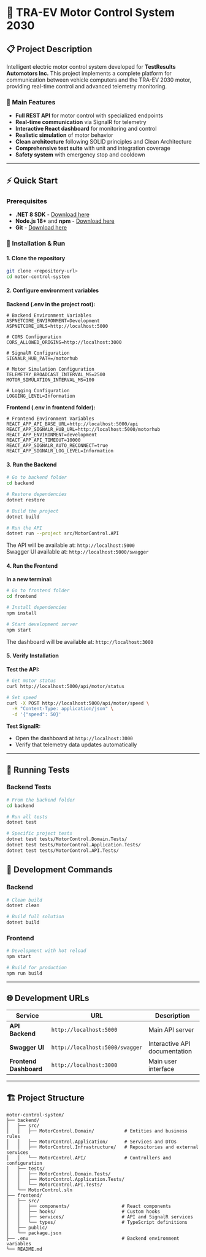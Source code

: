 # 🚗 TRA-EV Motor Control System 2030

## 📋 Project Description

Intelligent electric motor control system developed for **TestResults Automotors Inc.** This project implements a complete platform for communication between vehicle computers and the TRA-EV 2030 motor, providing real-time control and advanced telemetry monitoring.

### 🎯 Main Features

- **Full REST API** for motor control with specialized endpoints
- **Real-time communication** via SignalR for telemetry
- **Interactive React dashboard** for monitoring and control
- **Realistic simulation** of motor behavior
- **Clean architecture** following SOLID principles and Clean Architecture
- **Comprehensive test suite** with unit and integration coverage
- **Safety system** with emergency stop and cooldown

---

## ⚡ Quick Start

### Prerequisites

- **.NET 8 SDK** - [Download here](https://dotnet.microsoft.com/download/dotnet/8.0)
- **Node.js 18+** and **npm** - [Download here](https://nodejs.org/)
- **Git** - [Download here](https://git-scm.com/)

### 🚀 Installation & Run

#### 1. Clone the repository
```bash
git clone <repository-url>
cd motor-control-system
```

#### 2. Configure environment variables

**Backend (.env in the project root):**
```env
# Backend Environment Variables
ASPNETCORE_ENVIRONMENT=Development
ASPNETCORE_URLS=http://localhost:5000

# CORS Configuration
CORS_ALLOWED_ORIGINS=http://localhost:3000

# SignalR Configuration
SIGNALR_HUB_PATH=/motorhub

# Motor Simulation Configuration
TELEMETRY_BROADCAST_INTERVAL_MS=2500
MOTOR_SIMULATION_INTERVAL_MS=100

# Logging Configuration
LOGGING_LEVEL=Information
```

**Frontend (.env in frontend folder):**
```env
# Frontend Environment Variables
REACT_APP_API_BASE_URL=http://localhost:5000/api
REACT_APP_SIGNALR_HUB_URL=http://localhost:5000/motorhub
REACT_APP_ENVIRONMENT=development
REACT_APP_API_TIMEOUT=10000
REACT_APP_SIGNALR_AUTO_RECONNECT=true
REACT_APP_SIGNALR_LOG_LEVEL=Information
```

#### 3. Run the Backend

```bash
# Go to backend folder
cd backend

# Restore dependencies
dotnet restore

# Build the project
dotnet build

# Run the API
dotnet run --project src/MotorControl.API
```

The API will be available at: `http://localhost:5000`  
Swagger UI available at: `http://localhost:5000/swagger`

#### 4. Run the Frontend

**In a new terminal:**

```bash
# Go to frontend folder
cd frontend

# Install dependencies
npm install

# Start development server
npm start
```

The dashboard will be available at: `http://localhost:3000`

#### 5. Verify Installation

**Test the API:**
```bash
# Get motor status
curl http://localhost:5000/api/motor/status

# Set speed
curl -X POST http://localhost:5000/api/motor/speed \
  -H "Content-Type: application/json" \
  -d '{"speed": 50}'
```

**Test SignalR:**
- Open the dashboard at `http://localhost:3000`
- Verify that telemetry data updates automatically

---

## 🧪 Running Tests

### Backend Tests

```bash
# From the backend folder
cd backend

# Run all tests
dotnet test

# Specific project tests
dotnet test tests/MotorControl.Domain.Tests/
dotnet test tests/MotorControl.Application.Tests/
dotnet test tests/MotorControl.API.Tests/
```

## 🔧 Development Commands

### Backend

```bash
# Clean build
dotnet clean

# Build full solution
dotnet build
```

### Frontend

```bash
# Development with hot reload
npm start

# Build for production
npm run build
```

---

## 🌐 Development URLs

| Service             | URL                        | Description                      |
|---------------------|---------------------------|----------------------------------|
| **API Backend**     | `http://localhost:5000`   | Main API server                  |
| **Swagger UI**      | `http://localhost:5000/swagger` | Interactive API documentation    |
| **Frontend Dashboard** | `http://localhost:3000` | Main user interface              |

---

## 🏗️ Project Structure

```
motor-control-system/
├── backend/
│   ├── src/
│   │   ├── MotorControl.Domain/           # Entities and business rules
│   │   ├── MotorControl.Application/      # Services and DTOs
│   │   ├── MotorControl.Infrastructure/   # Repositories and external services
│   │   └── MotorControl.API/              # Controllers and configuration
│   ├── tests/
│   │   ├── MotorControl.Domain.Tests/
│   │   ├── MotorControl.Application.Tests/
│   │   └── MotorControl.API.Tests/
│   └── MotorControl.sln
├── frontend/
│   ├── src/
│   │   ├── components/                   # React components
│   │   ├── hooks/                        # Custom hooks
│   │   ├── services/                     # API and SignalR services
│   │   └── types/                        # TypeScript definitions
│   ├── public/
│   └── package.json
├── .env                                  # Backend environment variables
└── README.md
```